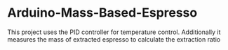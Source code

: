 # Arduino-Mass-Based-Espresso
This project uses the PID controller for temperature control. Additionally it measures the mass of extracted espresso to calculate the extraction ratio 
